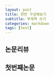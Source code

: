 ```yaml
---
layout: post
title: 한번 구성해보기
subtitle: 부제목 쓰기
categories: markdown
tags: [test]
---
```


## 논문리뷰
## 첫번째논문